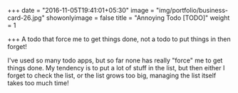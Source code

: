 +++
date = "2016-11-05T19:41:01+05:30"
image = "img/portfolio/business-card-26.jpg"
showonlyimage = false
title = "Annoying Todo [TODO]"
weight = 1

+++
A todo that force me to get things done, not a todo to put things in then forget!
<!--more-->

I've used so many todo apps, but so far none has really "force" me to get things done. My tendency is to put a lot of stuff in the list, but then either I forget to check the list, or the list grows too big, managing the list itself takes too much time!